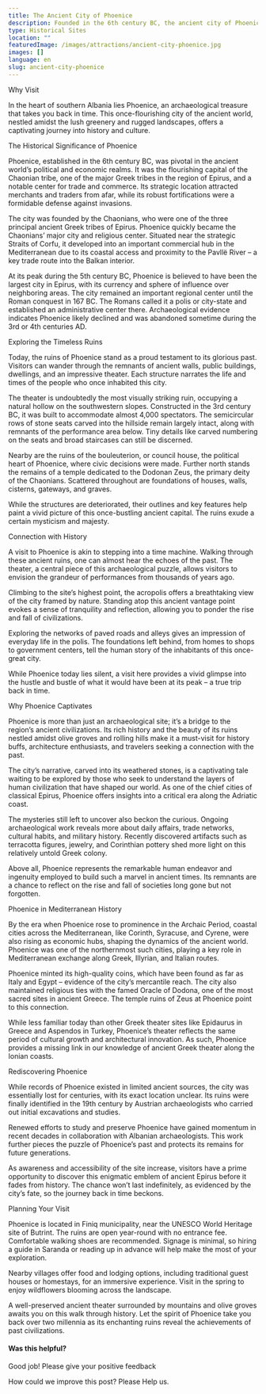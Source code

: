 ```yaml
---
title: The Ancient City of Phoenice
description: Founded in the 6th century BC, the ancient city of Phoenice thrived as a trade hub and capital of the Chaonian tribe until abandonment in the 3rd century AD. Today its ruins offer enchanting archaeological wanderings through remnants of walls, dwellings, temples and a grand theater telling millennia-old tales.
type: Historical Sites
location: ""
featuredImage: /images/attractions/ancient-city-phoenice.jpg
images: []
language: en
slug: ancient-city-phoenice
---
```


Why Visit

In the heart of southern Albania lies Phoenice, an archaeological treasure that takes you back in time. This once-flourishing city of the ancient world, nestled amidst the lush greenery and rugged landscapes, offers a captivating journey into history and culture.

The Historical Significance of Phoenice

Phoenice, established in the 6th century BC, was pivotal in the ancient world’s political and economic realms. It was the flourishing capital of the Chaonian tribe, one of the major Greek tribes in the region of Epirus, and a notable center for trade and commerce. Its strategic location attracted merchants and traders from afar, while its robust fortifications were a formidable defense against invasions.

The city was founded by the Chaonians, who were one of the three principal ancient Greek tribes of Epirus. Phoenice quickly became the Chaonians’ major city and religious center. Situated near the strategic Straits of Corfu, it developed into an important commercial hub in the Mediterranean due to its coastal access and proximity to the Pavllë River – a key trade route into the Balkan interior.

At its peak during the 5th century BC, Phoenice is believed to have been the largest city in Epirus, with its currency and sphere of influence over neighboring areas. The city remained an important regional center until the Roman conquest in 167 BC. The Romans called it a polis or city-state and established an administrative center there. Archaeological evidence indicates Phoenice likely declined and was abandoned sometime during the 3rd or 4th centuries AD.

Exploring the Timeless Ruins

Today, the ruins of Phoenice stand as a proud testament to its glorious past. Visitors can wander through the remnants of ancient walls, public buildings, dwellings, and an impressive theater. Each structure narrates the life and times of the people who once inhabited this city.

The theater is undoubtedly the most visually striking ruin, occupying a natural hollow on the southwestern slopes. Constructed in the 3rd century BC, it was built to accommodate almost 4,000 spectators. The semicircular rows of stone seats carved into the hillside remain largely intact, along with remnants of the performance area below. Tiny details like carved numbering on the seats and broad staircases can still be discerned.

Nearby are the ruins of the bouleuterion, or council house, the political heart of Phoenice, where civic decisions were made. Further north stands the remains of a temple dedicated to the Dodonan Zeus, the primary deity of the Chaonians. Scattered throughout are foundations of houses, walls, cisterns, gateways, and graves.

While the structures are deteriorated, their outlines and key features help paint a vivid picture of this once-bustling ancient capital. The ruins exude a certain mysticism and majesty.

Connection with History

A visit to Phoenice is akin to stepping into a time machine. Walking through these ancient ruins, one can almost hear the echoes of the past. The theater, a central piece of this archaeological puzzle, allows visitors to envision the grandeur of performances from thousands of years ago.

Climbing to the site’s highest point, the acropolis offers a breathtaking view of the city framed by nature. Standing atop this ancient vantage point evokes a sense of tranquility and reflection, allowing you to ponder the rise and fall of civilizations.

Exploring the networks of paved roads and alleys gives an impression of everyday life in the polis. The foundations left behind, from homes to shops to government centers, tell the human story of the inhabitants of this once-great city.

While Phoenice today lies silent, a visit here provides a vivid glimpse into the hustle and bustle of what it would have been at its peak – a true trip back in time.

Why Phoenice Captivates

Phoenice is more than just an archaeological site; it’s a bridge to the region’s ancient civilizations. Its rich history and the beauty of its ruins nestled amidst olive groves and rolling hills make it a must-visit for history buffs, architecture enthusiasts, and travelers seeking a connection with the past.

The city’s narrative, carved into its weathered stones, is a captivating tale waiting to be explored by those who seek to understand the layers of human civilization that have shaped our world. As one of the chief cities of classical Epirus, Phoenice offers insights into a critical era along the Adriatic coast.

The mysteries still left to uncover also beckon the curious. Ongoing archaeological work reveals more about daily affairs, trade networks, cultural habits, and military history. Recently discovered artifacts such as terracotta figures, jewelry, and Corinthian pottery shed more light on this relatively untold Greek colony.

Above all, Phoenice represents the remarkable human endeavor and ingenuity employed to build such a marvel in ancient times. Its remnants are a chance to reflect on the rise and fall of societies long gone but not forgotten.

Phoenice in Mediterranean History

By the era when Phoenice rose to prominence in the Archaic Period, coastal cities across the Mediterranean, like Corinth, Syracuse, and Cyrene, were also rising as economic hubs, shaping the dynamics of the ancient world. Phoenice was one of the northernmost such cities, playing a key role in Mediterranean exchange along Greek, Illyrian, and Italian routes.

Phoenice minted its high-quality coins, which have been found as far as Italy and Egypt – evidence of the city’s mercantile reach. The city also maintained religious ties with the famed Oracle of Dodona, one of the most sacred sites in ancient Greece. The temple ruins of Zeus at Phoenice point to this connection.

While less familiar today than other Greek theater sites like Epidaurus in Greece and Aspendos in Turkey, Phoenice’s theater reflects the same period of cultural growth and architectural innovation. As such, Phoenice provides a missing link in our knowledge of ancient Greek theater along the Ionian coasts.

Rediscovering Phoenice

While records of Phoenice existed in limited ancient sources, the city was essentially lost for centuries, with its exact location unclear. Its ruins were finally identified in the 19th century by Austrian archaeologists who carried out initial excavations and studies.

Renewed efforts to study and preserve Phoenice have gained momentum in recent decades in collaboration with Albanian archaeologists. This work further pieces the puzzle of Phoenice’s past and protects its remains for future generations.

As awareness and accessibility of the site increase, visitors have a prime opportunity to discover this enigmatic emblem of ancient Epirus before it fades from history. The chance won’t last indefinitely, as evidenced by the city’s fate, so the journey back in time beckons.

Planning Your Visit

Phoenice is located in Finiq municipality, near the UNESCO World Heritage site of Butrint. The ruins are open year-round with no entrance fee. Comfortable walking shoes are recommended. Signage is minimal, so hiring a guide in Saranda or reading up in advance will help make the most of your exploration.

Nearby villages offer food and lodging options, including traditional guest houses or homestays, for an immersive experience. Visit in the spring to enjoy wildflowers blooming across the landscape.

A well-preserved ancient theater surrounded by mountains and olive groves awaits you on this walk through history. Let the spirit of Phoenice take you back over two millennia as its enchanting ruins reveal the achievements of past civilizations.

#### Was this helpful?

 

Good job! Please give your positive feedback

How could we improve this post? Please Help us.